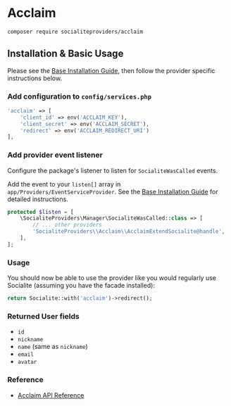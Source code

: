# Acclaim

```bash
composer require socialiteproviders/acclaim
```

## Installation & Basic Usage

Please see the [Base Installation Guide](https://socialiteproviders.com/usage/), then follow the provider specific instructions below.

### Add configuration to `config/services.php`

```php
'acclaim' => [
    'client_id' => env('ACCLAIM_KEY'),
    'client_secret' => env('ACCLAIM_SECRET'),
    'redirect' => env('ACCLAIM_REDIRECT_URI')
],
```

### Add provider event listener

Configure the package's listener to listen for `SocialiteWasCalled` events.

Add the event to your `listen[]` array in `app/Providers/EventServiceProvider`. See the [Base Installation Guide](https://socialiteproviders.com/usage/) for detailed instructions.

```php
protected $listen = [
    \SocialiteProviders\Manager\SocialiteWasCalled::class => [
        // ... other providers
        'SocialiteProviders\\Acclaim\\AcclaimExtendSocialite@handle',
    ],
];
```

### Usage

You should now be able to use the provider like you would regularly use Socialite (assuming you have the facade installed):

```php
return Socialite::with('acclaim')->redirect();
```

### Returned User fields

- ``id``
- ``nickname``
- ``name`` (same as ``nickname``)
- ``email``
- ``avatar``

### Reference

- [Acclaim API Reference](https://www.youracclaim.com/docs/web_service_api)
